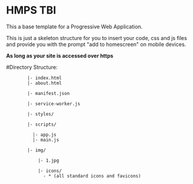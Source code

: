 # HMPS TBI
This a base template for a Progressive Web Application.


This is just a skeleton structure for you to insert your code, css and js files and provide you with the prompt "add to homescreen" on mobile devices. 

******As long as your site is accessed over https******

#Directory Structure:

            |- index.html
            |- about.html
            
            |- manifest.json
            
            |- service-worker.js
            
            |- styles/
            
            |- scripts/

              |- app.js
              |- main.js

            |- img/    

                |- 1.jpg

                |- icons/
                  - * (all standard icons and favicons)

